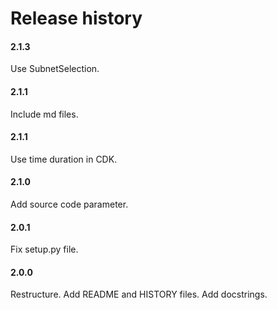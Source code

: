 # Release history

#### 2.1.3
Use SubnetSelection.

#### 2.1.1
Include md files.

#### 2.1.1
Use time duration in CDK.

#### 2.1.0
Add source code parameter.

#### 2.0.1
Fix setup.py file.

#### 2.0.0
Restructure. Add README and HISTORY files. Add docstrings.
